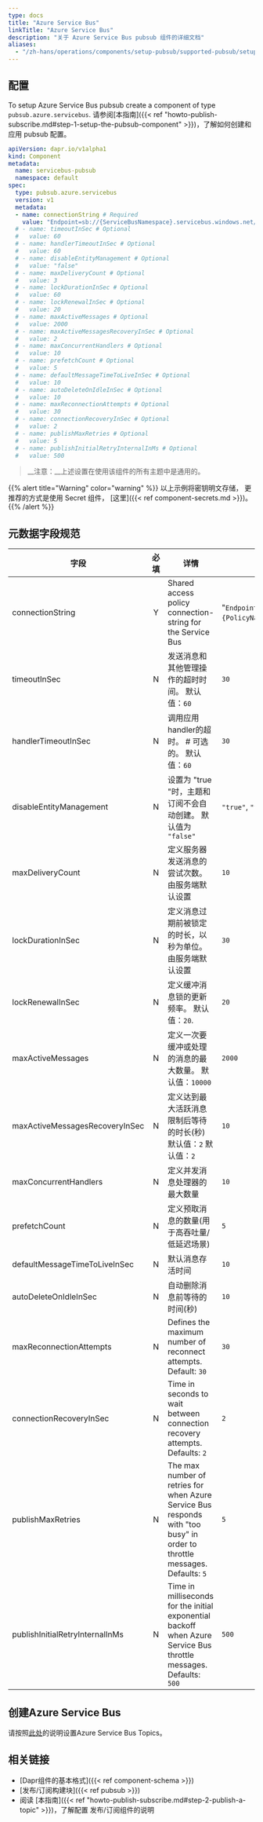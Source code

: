 ```yaml
---
type: docs
title: "Azure Service Bus"
linkTitle: "Azure Service Bus"
description: "关于 Azure Service Bus pubsub 组件的详细文档"
aliases:
  - "/zh-hans/operations/components/setup-pubsub/supported-pubsub/setup-azure-servicebus/"
---
```


## 配置
To setup Azure Service Bus pubsub create a component of type `pubsub.azure.servicebus`. 请参阅[本指南]({{< ref "howto-publish-subscribe.md#step-1-setup-the-pubsub-component" >}})，了解如何创建和应用 pubsub 配置。

```yaml
apiVersion: dapr.io/v1alpha1
kind: Component
metadata:
  name: servicebus-pubsub
  namespace: default
spec:
  type: pubsub.azure.servicebus
  version: v1
  metadata:
  - name: connectionString # Required
    value: "Endpoint=sb://{ServiceBusNamespace}.servicebus.windows.net/;SharedAccessKeyName={PolicyName};SharedAccessKey={Key};EntityPath={ServiceBus}"
  # - name: timeoutInSec # Optional
  #   value: 60
  # - name: handlerTimeoutInSec # Optional
  #   value: 60
  # - name: disableEntityManagement # Optional
  #   value: "false"
  # - name: maxDeliveryCount # Optional
  #   value: 3
  # - name: lockDurationInSec # Optional
  #   value: 60
  # - name: lockRenewalInSec # Optional
  #   value: 20
  # - name: maxActiveMessages # Optional
  #   value: 2000
  # - name: maxActiveMessagesRecoveryInSec # Optional
  #   value: 2
  # - name: maxConcurrentHandlers # Optional
  #   value: 10
  # - name: prefetchCount # Optional
  #   value: 5
  # - name: defaultMessageTimeToLiveInSec # Optional
  #   value: 10
  # - name: autoDeleteOnIdleInSec # Optional
  #   value: 10
  # - name: maxReconnectionAttempts # Optional
  #   value: 30
  # - name: connectionRecoveryInSec # Optional
  #   value: 2
  # - name: publishMaxRetries # Optional
  #   value: 5
  # - name: publishInitialRetryInternalInMs # Optional
  #   value: 500
```

> __注意：__上述设置在使用该组件的所有主题中是通用的。

{{% alert title="Warning" color="warning" %}}
以上示例将密钥明文存储， 更推荐的方式是使用 Secret 组件， [这里]({{< ref component-secrets.md >}})。
{{% /alert %}}

## 元数据字段规范

| 字段                              | 必填 | 详情                                                                                                                         | 示例                                                                                                                                             |
| ------------------------------- |:--:| -------------------------------------------------------------------------------------------------------------------------- | ---------------------------------------------------------------------------------------------------------------------------------------------- |
| connectionString                | Y  | Shared access policy connection-string for the Service Bus                                                                 | "`Endpoint=sb://{ServiceBusNamespace}.servicebus.windows.net/;SharedAccessKeyName={PolicyName};SharedAccessKey={Key};EntityPath={ServiceBus}`" |
| timeoutInSec                    | N  | 发送消息和其他管理操作的超时时间。 默认值：`60`                                                                                                 | `30`                                                                                                                                           |
| handlerTimeoutInSec             | N  | 调用应用handler的超时。 # 可选的。 默认值：`60`                                                                                            | `30`                                                                                                                                           |
| disableEntityManagement         | N  | 设置为 "true "时，主题和订阅不会自动创建。 默认值为 `"false"`                                                                                   | `"true"`, `"false"`                                                                                                                            |
| maxDeliveryCount                | N  | 定义服务器发送消息的尝试次数。 由服务端默认设置                                                                                                   | `10`                                                                                                                                           |
| lockDurationInSec               | N  | 定义消息过期前被锁定的时长，以秒为单位。 由服务端默认设置                                                                                              | `30`                                                                                                                                           |
| lockRenewalInSec                | N  | 定义缓冲消息锁的更新频率。 默认值：`20`.                                                                                                    | `20`                                                                                                                                           |
| maxActiveMessages               | N  | 定义一次要缓冲或处理的消息的最大数量。 默认值：`10000`                                                                                            | `2000`                                                                                                                                         |
| maxActiveMessagesRecoveryInSec  | N  | 定义达到最大活跃消息限制后等待的时长(秒) 默认值：`2` 默认值：`2`                                                                                      | `10`                                                                                                                                           |
| maxConcurrentHandlers           | N  | 定义并发消息处理器的最大数量                                                                                                             | `10`                                                                                                                                           |
| prefetchCount                   | N  | 定义预取消息的数量(用于高吞吐量/低延迟场景)                                                                                                    | `5`                                                                                                                                            |
| defaultMessageTimeToLiveInSec   | N  | 默认消息存活时间                                                                                                                   | `10`                                                                                                                                           |
| autoDeleteOnIdleInSec           | N  | 自动删除消息前等待的时间(秒)                                                                                                            | `10`                                                                                                                                           |
| maxReconnectionAttempts         | N  | Defines the maximum number of reconnect attempts. Default: `30`                                                            | `30`                                                                                                                                           |
| connectionRecoveryInSec         | N  | Time in seconds to wait between connection recovery attempts. Defaults: `2`                                                | `2`                                                                                                                                            |
| publishMaxRetries               | N  | The max number of retries for when Azure Service Bus responds with "too busy" in order to throttle messages. Defaults: `5` | `5`                                                                                                                                            |
| publishInitialRetryInternalInMs | N  | Time in milliseconds for the initial exponential backoff when Azure Service Bus throttle messages. Defaults: `500`         | `500`                                                                                                                                          |

## 创建Azure Service Bus

请按照[此处](https://docs.microsoft.com/en-us/azure/service-bus-messaging/service-bus-quickstart-topics-subscriptions-portal)的说明设置Azure Service Bus Topics。

## 相关链接
- [Dapr组件的基本格式]({{< ref component-schema >}})
- [发布/订阅构建块]({{< ref pubsub >}})
- 阅读 [本指南]({{< ref "howto-publish-subscribe.md#step-2-publish-a-topic" >}})，了解配置 发布/订阅组件的说明
